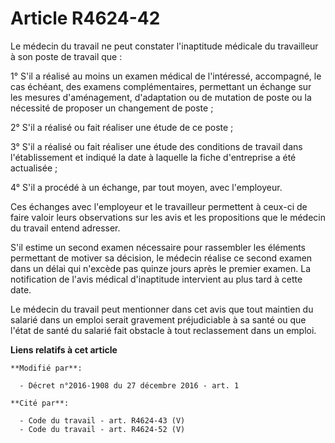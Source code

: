 # Article R4624-42

Le médecin du travail ne peut constater l'inaptitude médicale du travailleur à son poste de travail que : 

1° S'il a réalisé au moins un examen médical de l'intéressé, accompagné, le cas échéant, des examens complémentaires,
permettant un échange sur les mesures d'aménagement, d'adaptation ou de mutation de poste ou la nécessité de proposer un
changement de poste ; 

2° S'il a réalisé ou fait réaliser une étude de ce poste ; 

3° S'il a réalisé ou fait réaliser une étude des conditions de travail dans l'établissement et indiqué la date à laquelle la
fiche d'entreprise a été actualisée ; 

4° S'il a procédé à un échange, par tout moyen, avec l'employeur. 

Ces échanges avec l'employeur et le travailleur permettent à ceux-ci de faire valoir leurs observations sur les avis et les
propositions que le médecin du travail entend adresser. 

S'il estime un second examen nécessaire pour rassembler les éléments permettant de motiver sa décision, le médecin réalise ce
second examen dans un délai qui n'excède pas quinze jours après le premier examen. La notification de l'avis médical
d'inaptitude intervient au plus tard à cette date. 

Le médecin du travail peut mentionner dans cet avis que tout maintien du salarié dans un emploi serait gravement
préjudiciable à sa santé ou que l'état de santé du salarié fait obstacle à tout reclassement dans un emploi.

**Liens relatifs à cet article**

	**Modifié par**:

	  - Décret n°2016-1908 du 27 décembre 2016 - art. 1

	**Cité par**:

	  - Code du travail - art. R4624-43 (V)
	  - Code du travail - art. R4624-52 (V)
